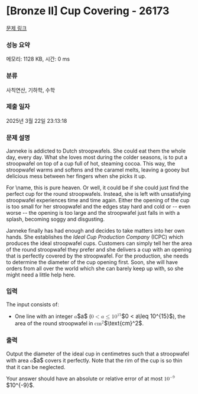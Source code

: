 # [Bronze II] Cup Covering - 26173 

[문제 링크](https://www.acmicpc.net/problem/26173) 

### 성능 요약

메모리: 1128 KB, 시간: 0 ms

### 분류

사칙연산, 기하학, 수학

### 제출 일자

2025년 3월 22일 23:13:18

### 문제 설명

<p>Janneke is addicted to Dutch stroopwafels. She could eat them the whole day, every day. What she loves most during the colder seasons, is to put a stroopwafel on top of a cup full of hot, steaming cocoa. This way, the stroopwafel warms and softens and the caramel melts, leaving a gooey but delicious mess between her fingers when she picks it up.</p>

<p>For \name, this is pure heaven. Or well, it could be if she could just find the perfect cup for the round stroopwafels. Instead, she is left with unsatisfying stroopwafel experiences time and time again. Either the opening of the cup is too small for her stroopwafel and the edges stay hard and cold or -- even worse -- the opening is too large and the stroopwafel just falls in with a splash, becoming soggy and disgusting.</p>

<p>Janneke finally has had enough and decides to take matters into her own hands. She establishes the <em>Ideal Cup Production Company</em> (ICPC) which produces the ideal stroopwafel cups. Customers can simply tell her the area of the round stroopwafel they prefer and she delivers a cup with an opening that is perfectly covered by the stroopwafel. For the production, she needs to determine the diameter of the cup opening first. Soon, she will have orders from all over the world which she can barely keep up with, so she might need a little help here.</p>

### 입력 

 <p>The input consists of:</p>

<ul>
	<li>One line with an integer <mjx-container class="MathJax" jax="CHTML" style="font-size: 109%; position: relative;"><mjx-math class="MJX-TEX" aria-hidden="true"><mjx-mi class="mjx-i"><mjx-c class="mjx-c1D44E TEX-I"></mjx-c></mjx-mi></mjx-math><mjx-assistive-mml unselectable="on" display="inline"><math xmlns="http://www.w3.org/1998/Math/MathML"><mi>a</mi></math></mjx-assistive-mml><span aria-hidden="true" class="no-mathjax mjx-copytext">$a$</span></mjx-container> (<mjx-container class="MathJax" jax="CHTML" style="font-size: 109%; position: relative;"><mjx-math class="MJX-TEX" aria-hidden="true"><mjx-mn class="mjx-n"><mjx-c class="mjx-c30"></mjx-c></mjx-mn><mjx-mo class="mjx-n" space="4"><mjx-c class="mjx-c3C"></mjx-c></mjx-mo><mjx-mi class="mjx-i" space="4"><mjx-c class="mjx-c1D44E TEX-I"></mjx-c></mjx-mi><mjx-mo class="mjx-n" space="4"><mjx-c class="mjx-c2264"></mjx-c></mjx-mo><mjx-msup space="4"><mjx-mn class="mjx-n"><mjx-c class="mjx-c31"></mjx-c><mjx-c class="mjx-c30"></mjx-c></mjx-mn><mjx-script style="vertical-align: 0.393em;"><mjx-texatom size="s" texclass="ORD"><mjx-mn class="mjx-n"><mjx-c class="mjx-c31"></mjx-c><mjx-c class="mjx-c35"></mjx-c></mjx-mn></mjx-texatom></mjx-script></mjx-msup></mjx-math><mjx-assistive-mml unselectable="on" display="inline"><math xmlns="http://www.w3.org/1998/Math/MathML"><mn>0</mn><mo><</mo><mi>a</mi><mo>≤</mo><msup><mn>10</mn><mrow data-mjx-texclass="ORD"><mn>15</mn></mrow></msup></math></mjx-assistive-mml><span aria-hidden="true" class="no-mathjax mjx-copytext">$0 < a\leq 10^{15}$</span></mjx-container>), the area of the round stroopwafel in <mjx-container class="MathJax" jax="CHTML" style="font-size: 109%; position: relative;"><mjx-math class="MJX-TEX" aria-hidden="true"><mjx-msup><mjx-mtext class="mjx-n"><mjx-c class="mjx-c63"></mjx-c><mjx-c class="mjx-c6D"></mjx-c></mjx-mtext><mjx-script style="vertical-align: 0.363em;"><mjx-mn class="mjx-n" size="s"><mjx-c class="mjx-c32"></mjx-c></mjx-mn></mjx-script></mjx-msup></mjx-math><mjx-assistive-mml unselectable="on" display="inline"><math xmlns="http://www.w3.org/1998/Math/MathML"><msup><mtext>cm</mtext><mn>2</mn></msup></math></mjx-assistive-mml><span aria-hidden="true" class="no-mathjax mjx-copytext">$\text{cm}^2$</span></mjx-container>.</li>
</ul>

### 출력 

 <p>Output the diameter of the ideal cup in centimetres such that a stroopwafel with area <mjx-container class="MathJax" jax="CHTML" style="font-size: 109%; position: relative;"><mjx-math class="MJX-TEX" aria-hidden="true"><mjx-mi class="mjx-i"><mjx-c class="mjx-c1D44E TEX-I"></mjx-c></mjx-mi></mjx-math><mjx-assistive-mml unselectable="on" display="inline"><math xmlns="http://www.w3.org/1998/Math/MathML"><mi>a</mi></math></mjx-assistive-mml><span aria-hidden="true" class="no-mathjax mjx-copytext">$a$</span></mjx-container> covers it perfectly. Note that the rim of the cup is so thin that it can be neglected.</p>

<p>Your answer should have an absolute or relative error of at most <mjx-container class="MathJax" jax="CHTML" style="font-size: 109%; position: relative;"><mjx-math class="MJX-TEX" aria-hidden="true"><mjx-msup><mjx-mn class="mjx-n"><mjx-c class="mjx-c31"></mjx-c><mjx-c class="mjx-c30"></mjx-c></mjx-mn><mjx-script style="vertical-align: 0.393em;"><mjx-texatom size="s" texclass="ORD"><mjx-mo class="mjx-n"><mjx-c class="mjx-c2212"></mjx-c></mjx-mo><mjx-mn class="mjx-n"><mjx-c class="mjx-c39"></mjx-c></mjx-mn></mjx-texatom></mjx-script></mjx-msup></mjx-math><mjx-assistive-mml unselectable="on" display="inline"><math xmlns="http://www.w3.org/1998/Math/MathML"><msup><mn>10</mn><mrow data-mjx-texclass="ORD"><mo>−</mo><mn>9</mn></mrow></msup></math></mjx-assistive-mml><span aria-hidden="true" class="no-mathjax mjx-copytext">$10^{-9}$</span></mjx-container>.</p>

